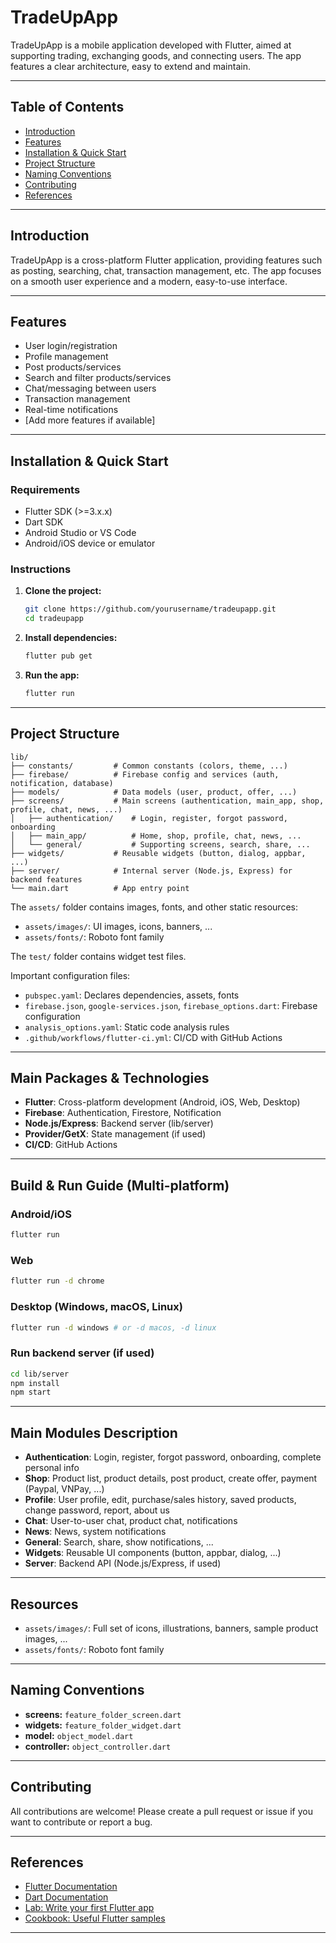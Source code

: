 # TradeUpApp

TradeUpApp is a mobile application developed with Flutter, aimed at supporting trading, exchanging goods, and connecting users. The app features a clear architecture, easy to extend and maintain.

---

## Table of Contents

- [Introduction](#introduction)
- [Features](#features)
- [Installation & Quick Start](#installation--quick-start)
- [Project Structure](#project-structure)
- [Naming Conventions](#naming-conventions)
- [Contributing](#contributing)
- [References](#references)

---

## Introduction

TradeUpApp is a cross-platform Flutter application, providing features such as posting, searching, chat, transaction management, etc. The app focuses on a smooth user experience and a modern, easy-to-use interface.

---

## Features

- User login/registration
- Profile management
- Post products/services
- Search and filter products/services
- Chat/messaging between users
- Transaction management
- Real-time notifications
- [Add more features if available]

---

## Installation & Quick Start

### Requirements

- Flutter SDK (>=3.x.x)
- Dart SDK
- Android Studio or VS Code
- Android/iOS device or emulator

### Instructions

1. **Clone the project:**

   ```bash
   git clone https://github.com/yourusername/tradeupapp.git
   cd tradeupapp
   ```

2. **Install dependencies:**

   ```bash
   flutter pub get
   ```

3. **Run the app:**
   ```bash
   flutter run
   ```

---

## Project Structure

```
lib/
├── constants/         # Common constants (colors, theme, ...)
├── firebase/          # Firebase config and services (auth, notification, database)
├── models/            # Data models (user, product, offer, ...)
├── screens/           # Main screens (authentication, main_app, shop, profile, chat, news, ...)
│   ├── authentication/    # Login, register, forgot password, onboarding
│   ├── main_app/          # Home, shop, profile, chat, news, ...
│   └── general/           # Supporting screens, search, share, ...
├── widgets/           # Reusable widgets (button, dialog, appbar, ...)
├── server/            # Internal server (Node.js, Express) for backend features
└── main.dart          # App entry point
```

The `assets/` folder contains images, fonts, and other static resources:

- `assets/images/`: UI images, icons, banners, ...
- `assets/fonts/`: Roboto font family

The `test/` folder contains widget test files.

Important configuration files:

- `pubspec.yaml`: Declares dependencies, assets, fonts
- `firebase.json`, `google-services.json`, `firebase_options.dart`: Firebase configuration
- `analysis_options.yaml`: Static code analysis rules
- `.github/workflows/flutter-ci.yml`: CI/CD with GitHub Actions

---

## Main Packages & Technologies

- **Flutter**: Cross-platform development (Android, iOS, Web, Desktop)
- **Firebase**: Authentication, Firestore, Notification
- **Node.js/Express**: Backend server (lib/server)
- **Provider/GetX**: State management (if used)
- **CI/CD**: GitHub Actions

---

## Build & Run Guide (Multi-platform)

### Android/iOS

```bash
flutter run
```

### Web

```bash
flutter run -d chrome
```

### Desktop (Windows, macOS, Linux)

```bash
flutter run -d windows # or -d macos, -d linux
```

### Run backend server (if used)

```bash
cd lib/server
npm install
npm start
```

---

## Main Modules Description

- **Authentication**: Login, register, forgot password, onboarding, complete personal info
- **Shop**: Product list, product details, post product, create offer, payment (Paypal, VNPay, ...)
- **Profile**: User profile, edit, purchase/sales history, saved products, change password, report, about us
- **Chat**: User-to-user chat, product chat, notifications
- **News**: News, system notifications
- **General**: Search, share, show notifications, ...
- **Widgets**: Reusable UI components (button, appbar, dialog, ...)
- **Server**: Backend API (Node.js/Express, if used)

---

## Resources

- `assets/images/`: Full set of icons, illustrations, banners, sample product images, ...
- `assets/fonts/`: Roboto font family

---

## Naming Conventions

- **screens:** `feature_folder_screen.dart`
- **widgets:** `feature_folder_widget.dart`
- **model:** `object_model.dart`
- **controller:** `object_controller.dart`

---

## Contributing

All contributions are welcome! Please create a pull request or issue if you want to contribute or report a bug.

---

## References

- [Flutter Documentation](https://docs.flutter.dev/)
- [Dart Documentation](https://dart.dev/guides)
- [Lab: Write your first Flutter app](https://docs.flutter.dev/get-started/codelab)
- [Cookbook: Useful Flutter samples](https://docs.flutter.dev/cookbook)

---

